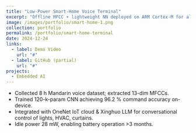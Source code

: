```yaml
---
title: "Low-Power Smart-Home Voice Terminal"
excerpt: "Offline MFCC + lightweight NN deployed on ARM Cortex-M for always-on voice control."
image: /images/portfolio/smart-home-1.png
collection: portfolio
permalink: /portfolio/smart-home-terminal
date: 2024-12-24
links:
  - label: Demo Video
    url: "#"
  - label: GitHub (partial)
    url: "#"
projects:
  - Embedded AI
---
```


* Collected 8 h Mandarin voice dataset; extracted 13-dim MFCCs.
* Trained 120-k-param CNN achieving 96.2 % command accuracy on-device.
* Integrated with OneNet IoT cloud & Xinghuo LLM for conversational control of lights, HVAC, curtains.
* Idle power 28 mW, enabling battery operation >3 months. 